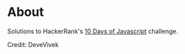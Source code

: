 # About
Solutions to HackerRank's [10 Days of Javascript](https://www.hackerrank.com/domains/tutorials/10-days-of-javascript/) challenge.

Credit: DeveVivek